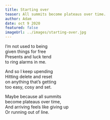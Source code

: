 ```yaml
---
title: Starting over
teaser: All summits become plateaus over time.
author: Adam
date: oct 9 2020
featured: false
imageUrl: ../images/starting-over.jpg
---
```


I’m not used to being  
given things for free  
Presents and luck tend  
to ring alarms in me.

And so I keep upending  
Hitting delete and reset  
on anything that’s getting  
too easy, cosy and set.

Maybe because all summits  
become plateaus over time,  
And arriving feels like giving up  
Or running out of line.
